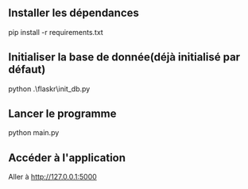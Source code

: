 ## Installer les dépendances
pip install -r requirements.txt

## Initialiser la base de donnée(déjà initialisé par défaut)
python .\flaskr\init_db.py 

## Lancer le programme
python main.py

## Accéder à l'application
Aller à http://127.0.0.1:5000